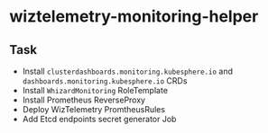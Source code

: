 # wiztelemetry-monitoring-helper

## Task

* Install `clusterdashboards.monitoring.kubesphere.io` and `dashboards.monitoring.kubesphere.io` CRDs
* Install `WhizardMonitoring` RoleTemplate
* Install Prometheus ReverseProxy
* Deploy WizTelemetry PromtheusRules
* Add Etcd endpoints secret generator Job
